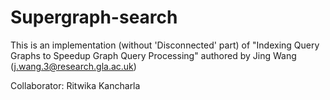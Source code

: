 # Supergraph-search

This is an implementation (without 'Disconnected' part) of "Indexing Query Graphs to Speedup Graph Query Processing" authored by Jing Wang (j.wang.3@research.gla.ac.uk)

Collaborator: Ritwika Kancharla
